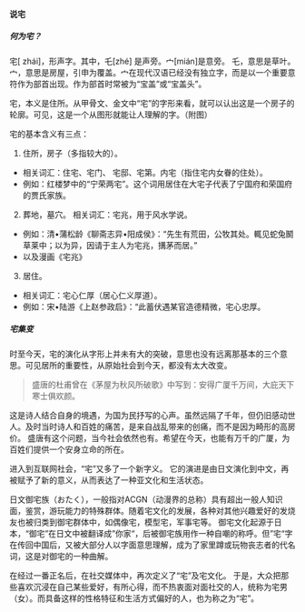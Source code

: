 #### 说宅
##### 何为宅？
宅[ zhái]，形声字。其中，乇[zhé] 是声旁。宀[mián]是意旁。
乇，意思是草叶。
宀，意思是房屋，引申为覆盖。宀在现代汉语已经没有独立字，而是以一个重要意符作为部首出现。作为部首时常被为“宝盖”或“宝盖头”。

宅，本义是住所。从甲骨文、金文中“宅”的字形来看，就可以认出这是一个房子的轮廓。可见，这是一个从图形就能让人理解的字。（附图）

宅的基本含义有三点：
1. 住所，房子（多指较大的）。
- 相关词汇：住宅、宅门、 宅邸、宅第。内宅（指住宅内女眷的住处）。
- 例如：红楼梦中的“宁荣两宅”。这个词用居住在大宅子代表了宁国府和荣国府的贾氏家族。
2. 葬地，墓穴。
相关词汇：宅兆，用于风水学说。
- 例如：清•蒲松龄《聊斋志异•阳成侯》：“先生有荒田，公牧其处。輒见蛇兔鬭草莱中；以为异，因请于主人为宅兆，搆茅而居。” 
- 以及漫画《宅兆》
3. 居住。
- 相关词汇：宅心仁厚（居心仁义厚道）。
- 例如：宋•陆游《上赵参政启》：“此蓄伏遇某官造德精微，宅心忠厚。

##### 宅集变
时至今天，宅的演化从字形上并未有大的突破，意思也没有远离那基本的三个意思。可见居所的重要性，从原始社会到今天，都没有太大改变。

> 盛唐的杜甫曾在《茅屋为秋风所破歌》中写到：安得广厦千万间，大庇天下寒士俱欢颜。

这是诗人结合自身的境遇，为国为民抒写的心声。虽然远隔了千年，但仍旧感动世人。及时当时诗人和百姓的痛苦，是来自战乱带来的创痛，而不是因为畸形的高房价。
盛唐有这个问题，当今社会依然也有。希望在今天，也能有万千的广厦，为百姓们提供一个安身立命的所在。

进入到互联网社会，“宅”又多了一个新字义。
它的演进是由日文演化到中文，再被赋予了新的意义，从而表达了一种亚文化和生活状态。

日文御宅族（おたく），一般指对ACGN（动漫界的总称）具有超出一般人知识面，鉴赏，游玩能力的特殊群体。随着宅文化的发展，各种对其他兴趣爱好的发烧友也被归类到御宅群体中，如偶像宅，模型宅，军事宅等。
御宅文化起源于日本，“御宅”在日文中被翻译成”你家“，后被御宅族用作一种自嘲的称呼。但”宅“字在传回中国后，又被大部分人以字面意思理解，成为了家里蹲或玩物丧志者的代名词，这是对御宅的一种曲解。

在经过一番正名后，在社交媒体中，再次定义了“宅”及宅文化。
于是，大众把那些喜欢沉浸在自己某些爱好，有所心得，而不热衷面对面社交的人，统称为宅男（女）。而具备这样的性格特征和生活方式偏好的人，也为称之为“宅”。



